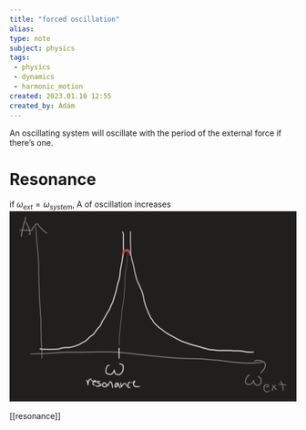 ```yaml
---
title: "forced oscillation"
alias: 
type: note
subject: physics
tags:
 - physics
 - dynamics
 - harmonic_motion
created: 2023.01.10 12:55
created_by: Ádám
---
```

An oscillating system will oscillate with the period of the external force if there’s one.
# Resonance
if $\omega_{ext}=\omega_{system}$, A of oscillation increases
![](Pasted%20image%2020230110135717.png)

[[resonance]]